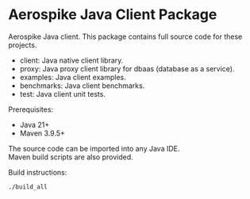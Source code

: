 Aerospike Java Client Package
=============================

Aerospike Java client.  This package contains full source code for these projects.

* client:      Java native client library.
* proxy:       Java proxy client library for dbaas (database as a service).
* examples:    Java client examples.
* benchmarks:  Java client benchmarks.
* test:        Java client unit tests.

Prerequisites:

* Java 21+
* Maven 3.9.5+

The source code can be imported into any Java IDE.  
Maven build scripts are also provided.

Build instructions:

    ./build_all

